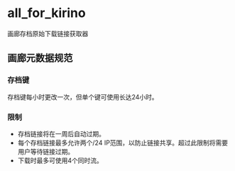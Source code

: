 # all_for_kirino
画廊存档原始下载链接获取器

## 画廊元数据规范

### 存档键
存档键每小时更改一次，但单个键可使用长达24小时。

### 限制
- 存档链接将在一周后自动过期。
- 每个存档链接最多允许两个/24 IP范围，以防止链接共享。超过此限制将需要用户等待链接过期。
- 下载时最多可使用4个同时流。

